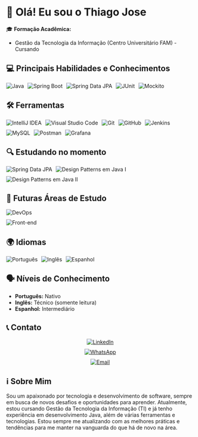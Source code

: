 # 👋 Olá! Eu sou o Thiago Jose

🎓 **Formação Acadêmica:**
- Gestão da Tecnologia da Informação (Centro Universitário FAM) - Cursando

## 💻 Principais Habilidades e Conhecimentos

<div style="display: flex; flex-wrap: wrap; gap: 10px;">
  <img align="center" alt="Java" src="https://img.shields.io/badge/Java-007396?style=for-the-badge&logo=java&logoColor=white"/>
  <img align="center" alt="Spring Boot" src="https://img.shields.io/badge/Spring_Boot-6DB33F?style=for-the-badge&logo=spring-boot&logoColor=white"/>
  <img align="center" alt="Spring Data JPA" src="https://img.shields.io/badge/Spring_Data_JPA-6DB33F?style=for-the-badge&logo=spring&logoColor=white"/>
  <img align="center" alt="JUnit" src="https://img.shields.io/badge/JUnit-25A162?style=for-the-badge&logo=junit5&logoColor=white"/>
  <img align="center" alt="Mockito" src="https://img.shields.io/badge/Mockito-6F2C91?style=for-the-badge&logo=mockito&logoColor=white"/>
</div>

## 🛠 Ferramentas

<div style="display: flex; flex-wrap: wrap; gap: 10px;">
  <img align="center" alt="IntelliJ IDEA" src="https://img.shields.io/badge/IntelliJ_IDEA-000000?style=for-the-badge&logo=intellijidea&logoColor=white"/>
  <img align="center" alt="Visual Studio Code" src="https://img.shields.io/badge/Visual_Studio_Code-007ACC?style=for-the-badge&logo=visual-studio-code&logoColor=white"/>
  <img align="center" alt="Git" src="https://img.shields.io/badge/Git-F05032?style=for-the-badge&logo=git&logoColor=white"/>
  <img align="center" alt="GitHub" src="https://img.shields.io/badge/GitHub-181717?style=for-the-badge&logo=github&logoColor=white"/>
  <img align="center" alt="Jenkins" src="https://img.shields.io/badge/Jenkins-D24939?style=for-the-badge&logo=jenkins&logoColor=white"/>
  <img align="center" alt="MySQL" src="https://img.shields.io/badge/MySQL-4479A1?style=for-the-badge&logo=mysql&logoColor=white"/>
  <img align="center" alt="Postman" src="https://img.shields.io/badge/Postman-FF6C37?style=for-the-badge&logo=postman&logoColor=white"/>
  <img align="center" alt="Grafana" src="https://img.shields.io/badge/Grafana-F46800?style=for-the-badge&logo=grafana&logoColor=white"/>
</div>

## 🔍 Estudando no momento

<div style="display: flex; flex-wrap: wrap; gap: 10px;">
  <img align="center" alt="Spring Data JPA" src="https://img.shields.io/badge/Spring_Data_JPA-4DB33D?style=for-the-badge&logo=spring&logoColor=white"/>
  <img align="center" alt="Design Patterns em Java I" src="https://img.shields.io/badge/Design_Patterns_Java_I-000000?style=for-the-badge&logo=java&logoColor=white"/>
  <img align="center" alt="Design Patterns em Java II" src="https://img.shields.io/badge/Design_Patterns_Java_II-000000?style=for-the-badge&logo=java&logoColor=white"/>
</div>

## 🚀 Futuras Áreas de Estudo

<div style="display: flex; flex-direction: column; gap: 10px;">
  <img align="center" alt="DevOps" src="https://img.shields.io/badge/DevOps-0C4B33?style=for-the-badge&logo=devops&logoColor=white"/>
  <img align="center" alt="Front-end" src="https://img.shields.io/badge/Front_end-F7DF1E?style=for-the-badge&logo=html5&logoColor=black"/>
</div>

## 🌍 Idiomas

<div style="display: flex; flex-wrap: wrap; gap: 10px;">
  <img align="center" alt="Português" src="https://img.shields.io/badge/Portugu%C3%AAs-0078D4?style=for-the-badge&logo=language&logoColor=white"/>
  <img align="center" alt="Inglês" src="https://img.shields.io/badge/Ingl%C3%AAs-1E90FF?style=for-the-badge&logo=language&logoColor=white"/>
  <img align="center" alt="Espanhol" src="https://img.shields.io/badge/Espanhol-FFCC00?style=for-the-badge&logo=language&logoColor=black"/>
</div>

## 🗣️ Níveis de Conhecimento

- **Português:** Nativo
- **Inglês:** Técnico (somente leitura)
- **Espanhol:** Intermediário

## 📞 Contato

<div style="display: flex; flex-direction: column; gap: 10px; align-items: center;">
  <a href="https://www.linkedin.com/in/thiago-jose-8b081b248/" target="_blank">
    <img align="center" alt="LinkedIn" src="https://img.shields.io/badge/LinkedIn-0A66C2?style=for-the-badge&logo=linkedin&logoColor=white"/>
  </a>
  <a href="https://wa.me/5511976788547" target="_blank">
    <img align="center" alt="WhatsApp" src="https://img.shields.io/badge/WhatsApp-25D366?style=for-the-badge&logo=whatsapp&logoColor=white"/>
  </a>
  <a href="mailto:thiago.wilton2704@gmail.com">
    <img align="center" alt="Email" src="https://img.shields.io/badge/Email-EA4335?style=for-the-badge&logo=gmail&logoColor=white"/>
  </a>
</div>

## ℹ️ Sobre Mim

Sou um apaixonado por tecnologia e desenvolvimento de software, sempre em busca de novos desafios e oportunidades para aprender. Atualmente, estou cursando Gestão da Tecnologia da Informação (TI) e já tenho experiência em desenvolvimento Java, além de várias ferramentas e tecnologias. Estou sempre me atualizando com as melhores práticas e tendências para me manter na vanguarda do que há de novo na área.
